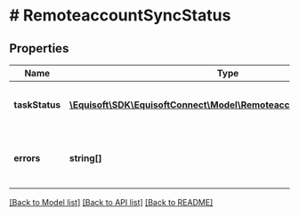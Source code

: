 # # RemoteaccountSyncStatus

## Properties

Name | Type | Description | Notes
------------ | ------------- | ------------- | -------------
**taskStatus** | [**\Equisoft\SDK\EquisoftConnect\Model\RemoteaccountSyncTaskStatus[]**](RemoteaccountSyncTaskStatus.md) | The task started to synchronize the account | [optional]
**errors** | **string[]** | The errors encountered while starting synchronization tasks | [optional]

[[Back to Model list]](../../README.md#models) [[Back to API list]](../../README.md#endpoints) [[Back to README]](../../README.md)
